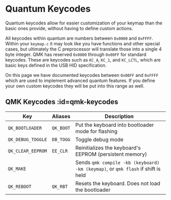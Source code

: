 # Quantum Keycodes

Quantum keycodes allow for easier customization of your keymap than the basic ones provide, without having to define custom actions.

All keycodes within quantum are numbers between `0x0000` and `0xFFFF`. Within your `keymap.c` it may look like you have functions and other special cases, but ultimately the C preprocessor will translate those into a single 4 byte integer. QMK has reserved `0x0000` through `0x00FF` for standard keycodes. These are keycodes such as `KC_A`, `KC_1`, and `KC_LCTL`, which are basic keys defined in the USB HID specification.

On this page we have documented keycodes between `0x00FF` and `0xFFFF` which are used to implement advanced quantum features. If you define your own custom keycodes they will be put into this range as well.

## QMK Keycodes :id=qmk-keycodes

|Key              |Aliases  |Description                                                                      |
|-----------------|---------|---------------------------------------------------------------------------------|
|`QK_BOOTLOADER`  |`QK_BOOT`|Put the keyboard into bootloader mode for flashing                               |
|`QK_DEBUG_TOGGLE`|`DB_TOGG`|Toggle debug mode                                                                |
|`QK_CLEAR_EEPROM`|`EE_CLR` |Reinitializes the keyboard's EEPROM (persistent memory)                          |
|`QK_MAKE`        |         |Sends `qmk compile -kb (keyboard) -km (keymap)`, or `qmk flash` if shift is held |
|`QK_REBOOT`      |`QK_RBT` |Resets the keyboard. Does not load the bootloader                                |
